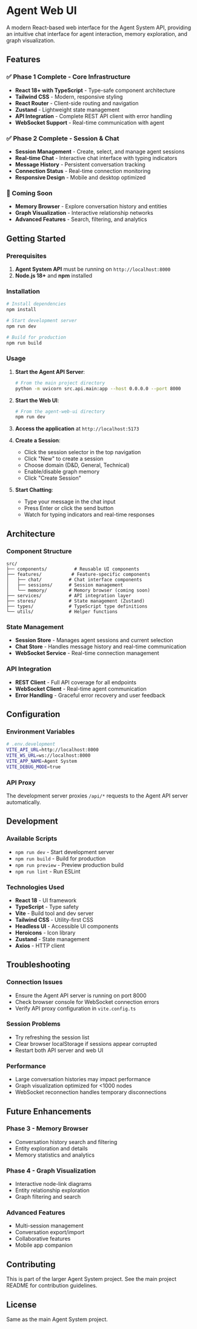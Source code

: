 # Agent Web UI

A modern React-based web interface for the Agent System API, providing an intuitive chat interface for agent interaction, memory exploration, and graph visualization.

## Features

### ✅ Phase 1 Complete - Core Infrastructure
- **React 18+ with TypeScript** - Type-safe component architecture
- **Tailwind CSS** - Modern, responsive styling
- **React Router** - Client-side routing and navigation
- **Zustand** - Lightweight state management
- **API Integration** - Complete REST API client with error handling
- **WebSocket Support** - Real-time communication with agent

### ✅ Phase 2 Complete - Session & Chat
- **Session Management** - Create, select, and manage agent sessions
- **Real-time Chat** - Interactive chat interface with typing indicators
- **Message History** - Persistent conversation tracking
- **Connection Status** - Real-time connection monitoring
- **Responsive Design** - Mobile and desktop optimized

### 🚧 Coming Soon
- **Memory Browser** - Explore conversation history and entities
- **Graph Visualization** - Interactive relationship networks
- **Advanced Features** - Search, filtering, and analytics

## Getting Started

### Prerequisites

1. **Agent System API** must be running on `http://localhost:8000`
2. **Node.js 18+** and **npm** installed

### Installation

```bash
# Install dependencies
npm install

# Start development server
npm run dev

# Build for production
npm run build
```

### Usage

1. **Start the Agent API Server**:
   ```bash
   # From the main project directory
   python -m uvicorn src.api.main:app --host 0.0.0.0 --port 8000
   ```

2. **Start the Web UI**:
   ```bash
   # From the agent-web-ui directory
   npm run dev
   ```

3. **Access the application** at `http://localhost:5173`

4. **Create a Session**:
   - Click the session selector in the top navigation
   - Click "New" to create a session
   - Choose domain (D&D, General, Technical)
   - Enable/disable graph memory
   - Click "Create Session"

5. **Start Chatting**:
   - Type your message in the chat input
   - Press Enter or click the send button
   - Watch for typing indicators and real-time responses

## Architecture

### Component Structure
```
src/
├── components/          # Reusable UI components
├── features/           # Feature-specific components
│   ├── chat/          # Chat interface components
│   ├── sessions/      # Session management
│   └── memory/        # Memory browser (coming soon)
├── services/          # API integration layer
├── stores/            # State management (Zustand)
├── types/             # TypeScript type definitions
└── utils/             # Helper functions
```

### State Management
- **Session Store** - Manages agent sessions and current selection
- **Chat Store** - Handles message history and real-time communication
- **WebSocket Service** - Real-time connection management

### API Integration
- **REST Client** - Full API coverage for all endpoints
- **WebSocket Client** - Real-time agent communication
- **Error Handling** - Graceful error recovery and user feedback

## Configuration

### Environment Variables
```bash
# .env.development
VITE_API_URL=http://localhost:8000
VITE_WS_URL=ws://localhost:8000
VITE_APP_NAME=Agent System
VITE_DEBUG_MODE=true
```

### API Proxy
The development server proxies `/api/*` requests to the Agent API server automatically.

## Development

### Available Scripts
- `npm run dev` - Start development server
- `npm run build` - Build for production
- `npm run preview` - Preview production build
- `npm run lint` - Run ESLint

### Technologies Used
- **React 18** - UI framework
- **TypeScript** - Type safety
- **Vite** - Build tool and dev server
- **Tailwind CSS** - Utility-first CSS
- **Headless UI** - Accessible UI components
- **Heroicons** - Icon library
- **Zustand** - State management
- **Axios** - HTTP client

## Troubleshooting

### Connection Issues
- Ensure the Agent API server is running on port 8000
- Check browser console for WebSocket connection errors
- Verify API proxy configuration in `vite.config.ts`

### Session Problems
- Try refreshing the session list
- Clear browser localStorage if sessions appear corrupted
- Restart both API server and web UI

### Performance
- Large conversation histories may impact performance
- Graph visualization optimized for <1000 nodes
- WebSocket reconnection handles temporary disconnections

## Future Enhancements

### Phase 3 - Memory Browser
- Conversation history search and filtering
- Entity exploration and details
- Memory statistics and analytics

### Phase 4 - Graph Visualization
- Interactive node-link diagrams
- Entity relationship exploration
- Graph filtering and search

### Advanced Features
- Multi-session management
- Conversation export/import
- Collaborative features
- Mobile app companion

## Contributing

This is part of the larger Agent System project. See the main project README for contribution guidelines.

## License

Same as the main Agent System project.
